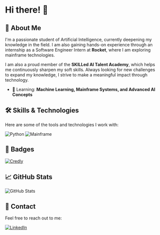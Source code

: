 # Hi there! 👋

## 🌟 About Me
I'm a passionate student of Artificial Intelligence, currently deepening my knowledge in the field. I am also gaining hands-on experience through an internship as a Software Engineer Intern at **Rocket**, where I am exploring mainframe technologies. 

I am also a proud member of the **SKILLed AI Talent Academy**, which helps me continuously sharpen my soft skills. Always looking for new challenges to expand my knowledge, I strive to make a meaningful impact through technology.

- 🌱 Learning: **Machine Learning, Mainframe Systems, and Advanced AI Concepts**

## 🛠️ Skills & Technologies
Here are some of the tools and technologies I work with:

![Python](https://img.shields.io/badge/-Python-blue)
![Mainframe](https://img.shields.io/badge/-Mainframe-red)

## 🧩 Badges
[![Credly](https://img.shields.io/badge/-Credly-green)](https://www.credly.com/users/aronas-butkevicius)

## 📈 GitHub Stats
![GitHub Stats](https://github-readme-stats.vercel.app/api?username=AronasB&show_icons=true&theme=radical)

## 💬 Contact
Feel free to reach out to me:

[![LinkedIn](https://img.shields.io/badge/-LinkedIn-blue)](https://linkedin.com/in/aronas-butkevicius)
